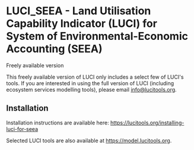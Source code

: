# LUCI_SEEA - Land Utilisation Capability Indicator (LUCI) for System of Environmental-Economic Accounting (SEEA)
Freely available version

This freely available version of LUCI only includes a select few of LUCI's tools. If you are interested in using the full version of LUCI (including ecosystem services modelling tools), please email info@lucitools.org.

## Installation

Installation instructions are available here: https://lucitools.org/installing-luci-for-seea

Selected LUCI tools are also available at https://model.lucitools.org.
